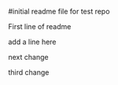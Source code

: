 #initial readme file for test repo

First line of readme

add a line here

next change

third change
